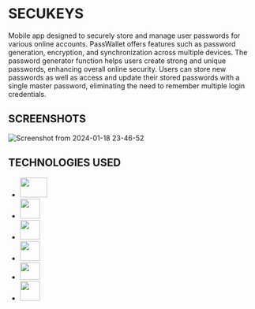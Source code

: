 # SECUKEYS #
Mobile app designed to securely store and manage user passwords for various online accounts. PassWallet offers features such as password generation, encryption, and synchronization across multiple devices. The password generator function helps users create strong and unique passwords, enhancing overall online security. Users can store new passwords as well as access and update their stored passwords with a single master password, eliminating the need to remember multiple login credentials.  

## SCREENSHOTS ##
![Screenshot from 2024-01-18 23-46-52](https://github.com/jessvasq/Password_Generator/assets/119137671/87a855b7-761e-40a3-9fd9-d22ed1653cac)


## TECHNOLOGIES USED ##
* <img src='https://github.com/jessvasq/Password_Generator/assets/119137671/98d45b5e-3084-48f1-9e67-d89123e88a1b' width=55px height=40px>  
* <img src='https://github.com/jessvasq/Password_Generator/assets/119137671/20ea71dc-e4b6-4b08-95c4-aaae332b613f' width=40px height=40px> 
* <img src='https://github.com/jessvasq/Password_Generator/assets/119137671/3e6caf5b-2695-4362-a759-25e67f5d5e87' width=40px height=40px>   
* <img src='https://github.com/jessvasq/Password_Generator/assets/119137671/52724dab-9e30-49ee-aa02-fdfb60ff04b9' width=40px height=40px>  
* <img src='https://github.com/jessvasq/Password_Generator/assets/119137671/e84d9449-1940-498c-81da-be6c5e27a64e' width=40px height=35px>   
* <img src='https://github.com/jessvasq/Password_Generator/assets/119137671/ba82f4ac-be65-4c4b-9d7d-63c2a8d64d81' width=40px height=40px> 


